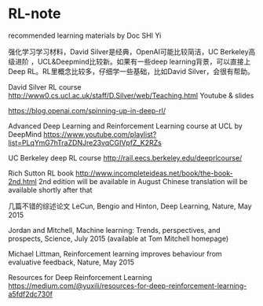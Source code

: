 # RL-note
recommended learning materials by Doc SHI Yi

强化学习学习材料，David Silver是经典，OpenAI可能比较简洁，UC Berkeley高级进阶
，UCL&Deepmind比较新。如果有一些deep learning背景，可以直接上Deep RL。RL里概念比较多，仔细学一些基础，比如David Silver，会很有帮助。

David Silver RL course
http://www0.cs.ucl.ac.uk/staff/D.Silver/web/Teaching.html
Youtube & slides

https://blog.openai.com/spinning-up-in-deep-rl/

Advanced Deep Learning and Reinforcement Learning course at UCL by DeepMind
https://www.youtube.com/playlist?list=PLqYmG7hTraZDNJre23vqCGIVpfZ_K2RZs

UC Berkeley deep RL course
http://rail.eecs.berkeley.edu/deeprlcourse/


Rich Sutton RL book
http://www.incompleteideas.net/book/the-book-2nd.html
2nd edition will be available in August
Chinese translation will be available shortly after that

几篇不错的综述论文
LeCun, Bengio and Hinton, Deep Learning, Nature, May 2015

Jordan and Mitchell, Machine learning: Trends, perspectives, and prospects, Science, July 2015 (available at Tom Mitchell homepage)

Michael Littman, Reinforcement learning improves behaviour from evaluative feedback, Nature, May 2015

Resources for Deep Reinforcement Learning
https://medium.com/@yuxili/resources-for-deep-reinforcement-learning-a5fdf2dc730f
